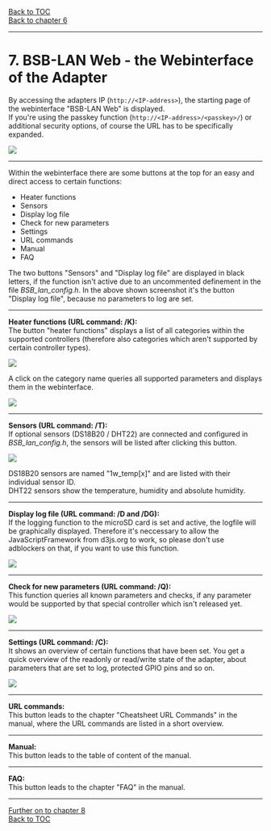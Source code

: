 [Back to TOC](toc.md)  
[Back to chapter 6](chap06.md)    
   
---  
    
# 7. BSB-LAN Web - the Webinterface of the Adapter
By accessing the adapters IP (`http://<IP-address>`), the starting page of the webinterface "BSB-LAN Web" is displayed.  
If you're using the passkey function (`http://<IP-address>/<passkey>/`) or additional security options, of course the URL has to be specifically expanded.  
   
<img src="https://raw.githubusercontent.com/1coderookie/BSB-LPB-LAN_EN/master/docs/pics/webinterface_home_EN.png">  
   
---  
   
Within the webinterface there are some buttons at the top for an easy and direct access to certain functions:  
- Heater functions  
- Sensors  
- Display log file  
- Check for new parameters  
- Settings  
- URL commands  
- Manual  
- FAQ  

The two buttons "Sensors" and "Display log file" are displayed in black letters, if the function isn't active due to an uncommented definement in the file *BSB_lan_config.h*. In the above shown screenshot it's the button "Display log file", because no parameters to log are set.  
   
---  
   
**Heater functions (URL command: /K):**  
The button "heater functions" displays a list of all categories within the supported controllers (therefore also categories which aren't supported by certain controller types).  
   
<img src="https://raw.githubusercontent.com/1coderookie/BSB-LPB-LAN_EN/master/docs/pics/webinterface_heater-categories.png">  
   
A click on the category name queries all supported parameters and displays them in the webinterface.  
    
<img src="https://raw.githubusercontent.com/1coderookie/BSB-LPB-LAN_EN/master/docs/pics/webinterface_kategorie-hk1.png">
    
---  
    
**Sensors (URL command: /T):**  
If optional sensors (DS18B20 / DHT22) are connected and configured in *BSB_lan_config.h*, the sensors will be listed after clicking this button.  
   
<img src="https://raw.githubusercontent.com/1coderookie/BSB-LPB-LAN_EN/master/docs/pics/webinterface_sensors.png">
    
DS18B20 sensors are named "1w_temp[x]" and are listed with their individual sensor ID.  
DHT22 sensors show the temperature, humidity and absolute humidity.  
   
---  
   
**Display log file (URL command: /D and /DG):**  
If the logging function to the microSD card is set and active, the logfile will be graphically displayed. Therefore it's neccessary to allow the JavaScriptFramework from d3js.org to work, so please don't use adblockers on that, if you want to use this function.  
   
<img src="https://raw.githubusercontent.com/1coderookie/BSB-LPB-LAN_EN/master/docs/pics/webinterface_log.jpg">   
      
---  
      
**Check for new parameters (URL command: /Q):**  
This function queries all known parameters and checks, if any parameter would be supported by that special controller which isn't released yet.  
   
<img src="https://raw.githubusercontent.com/1coderookie/BSB-LPB-LAN_EN/master/docs/pics/webinterface_Q.png">
   
---     
   
**Settings (URL command: /C):**  
It shows an overview of certain functions that have been set. You get a quick overview of the readonly or read/write state of the adapter, about parameters that are set to log, protected GPIO pins and so on.  
   
<img src="https://raw.githubusercontent.com/1coderookie/BSB-LPB-LAN_EN/master/docs/pics/webinterface_config-settings.png">
   
---  
   
**URL commands:**  
This button leads to the chapter "Cheatsheet URL Commands" in the manual, where the URL commands are listed in a short overview.  
   
---  
   
**Manual:**  
This button leads to the table of content of the manual.  
   
---  
   
**FAQ:**  
This button leads to the chapter "FAQ" in the manual.  
   

---  
   
[Further on to chapter 8](chap08.md)      
[Back to TOC](toc.md)   

    

